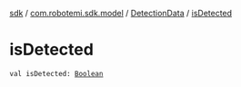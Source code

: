 [sdk](../../index.md) / [com.robotemi.sdk.model](../index.md) / [DetectionData](index.md) / [isDetected](./is-detected.md)

# isDetected

`val isDetected: `[`Boolean`](https://kotlinlang.org/api/latest/jvm/stdlib/kotlin/-boolean/index.html)